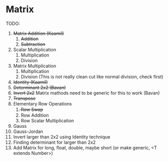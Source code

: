 # Matrix

TODO:

1. ~~Matrix Addition (Kaamil)~~
   1. ~~Addition~~
   1. ~~Subtraction~~
1. Scalar Multiplication
   1. Multiplication
   1. Division
1. Matrix Multiplication
   1. Multiplication
   1. Division (This is not really clean cut like normal division, check first)
1. ~~Identity (Kaamil)~~
1. ~~Determinant 2x2 (Bavan)~~
1. ~~Invert 2x2~~ Matrix mathods need to be generic for this to  work (Bavan)
1. ~~Transpose~~
1. Elementary Row Operations
   1.  ̶~~Row Swap~~
   1. Row Addition
   1. Row Scalar Multiplication
1. Gauss
1. Gauss-Jordan
1. Invert larger than 2x2 using Identity technique
1. Finding determinant for larger than 2x2
1. Add Matrix for long, float, double, maybe short (or make generic, \<T extends Number\>)
